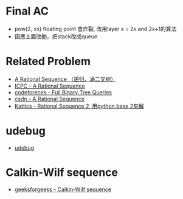 # Final AC
- pow(2, xx) floating point 會炸裂, 改用layer x = 2x and 2x+1的算法
- 因應上面改動，把stack改成queue


# Related Problem
- [A Rational Sequence （递归，满二叉树）](http://ddrv.cn/a/42051)
- [ICPC - A Rational Sequence](https://icpcarchive.ecs.baylor.edu/index.php?option=onlinejudge&page=show_problem&problem=5385)
- [codeforeces - Full Binary Tree Queries](https://codeforces.com/problemset/problem/960/D)
- [csdn - A Rational Sequence](https://blog.csdn.net/nameofcsdn/article/details/79894675)
- [Kattics - Rational Sequence 2, 用python base 2來解](https://github.com/iandioch/solutions/blob/master/kattis/rationalsequence2/solution.py)


# udebug
- [udebug](https://udebug.com/LA/7363)


# Calkin-Wilf sequence
- [geeksforgeeks - Calkin-Wilf sequence](https://www.geeksforgeeks.org/nth-rational-number-in-calkin-wilf-sequence/)

